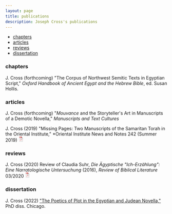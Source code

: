 ```yaml
---
layout: page
title: publications
description: Joseph Cross's publications
---
```


<div class="navbar">
    <div class="navbar-inner">
        <ul class="nav">
            <li><a href="#chapters">chapters</a></li>
            <li><a href="#otherarticles">articles</a></li>
            <li><a href="#reviews">reviews</a></li>
            <li><a href="#dissertation">dissertation</a></li>
        </ul>
    </div>
</div>

### <a name="chapters"></a>chapters

J. Cross (forthcoming) "The Corpus of Northwest Semitic Texts in Egyptian Script," *Oxford Handbook of Ancient Egypt and the Hebrew Bible*, ed. Susan Hollis.

### <a name="otherarticles"></a>articles

J. Cross (forthcoming) "*Mouvance* and the Storyteller's Art in Manuscripts of a Demotic Novella," *Manuscripts and Text Cultures*

J. Cross (2019) "Missing Pages: Two Manuscripts of the Samaritan Torah in the Oriental Institute," *Oriental Institute News and Notes 242 (Summer 2019)
[![pdf](icons16/pdf-icon.png)](files/cross.missingpages.pdf)<br/>

### <a name="reviews"></a>reviews

J. Cross (2020) Review of Claudia Suhr, *Die Ägyptische "Ich-Erzählung": Eine Narratologische Untersuchung* (2016), *Review of Biblical Literature* 03/2020
[![pdf](icons16/pdf-icon.png)](files/cross.suhr.review.pdf)<br/>

### <a name="dissertation"></a>dissertation

J. Cross (2022) ["The Poetics of Plot in the Egyptian and Judean Novella,"](https://knowledge.uchicago.edu/record/3672?ln=en) PhD diss. Chicago.
